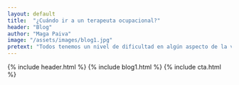 ```yaml
---
layout: default
title:  "¿Cuándo ir a un terapeuta ocupacional?"
header: "Blog"
author: "Maga Paiva"
image: "/assets/images/blog1.jpg"
pretext: "Todos tenemos un nivel de dificultad en algún aspecto de la vida, pero cuando ese nivel nos limita en nuestro desempeño y participación social es importante acudir a un terapeuta ocupacional. Imagina a un niño que comienza ser identificado por sus comportamientos inadecuados para relacionarse con otros: grita, empuja en determinados momentos, rechaza texturas de ropa..."
---
```


{% include header.html %}
{% include blog1.html %}
{% include cta.html %}